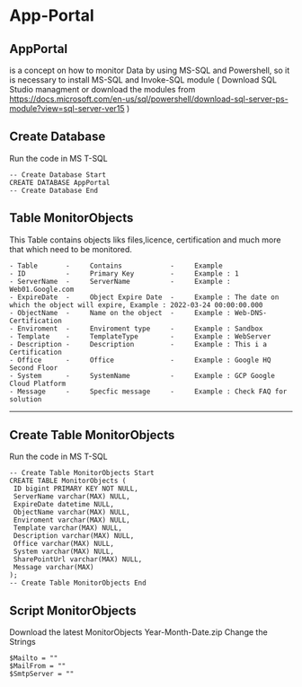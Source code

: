 # App-Portal

## AppPortal 
is a concept on how to monitor Data by using MS-SQL and Powershell, so it is necessary to install 
MS-SQL and Invoke-SQL module ( Download SQL Studio managment or download the modules from 
https://docs.microsoft.com/en-us/sql/powershell/download-sql-server-ps-module?view=sql-server-ver15 ) 

## Create Database 
Run the code in MS T-SQL 

```
-- Create Database Start
CREATE DATABASE AppPortal
-- Create Database End
```


## Table MonitorObjects
This Table contains objects liks files,licence, certification and much more that which need to be monitored.
```
- Table       -     Contains            -     Example
- ID          -     Primary Key         -     Example : 1
- ServerName  -     ServerName          -     Example : Web01.Google.com
- ExpireDate  -     Object Expire Date  -     Example : The date on which the object will expire, Example : 2022-03-24 00:00:00.000
- ObjectName  -     Name on the object  -     Example : Web-DNS-Certification
- Enviroment  -     Enviroment type     -     Example : Sandbox
- Template    -     TemplateType        -     Example : WebServer
- Description -     Description         -     Example : This i a Certification
- Office      -     Office              -     Example : Google HQ Second Floor
- System      -     SystemName          -     Example : GCP Google Cloud Platform
- Message     -     Specfic message     -     Example : Check FAQ for solution   
 ```
---------------------------------------------

## Create Table MonitorObjects
Run the code in MS T-SQL 
```
-- Create Table MonitorObjects Start
CREATE TABLE MonitorObjects (
 ID bigint PRIMARY KEY NOT NULL,
 ServerName varchar(MAX) NULL,
 ExpireDate datetime NULL,
 ObjectName varchar(MAX) NULL,
 Enviroment varchar(MAX) NULL,
 Template varchar(MAX) NULL,
 Description varchar(MAX) NULL,
 Office varchar(MAX) NULL,
 System varchar(MAX) NULL,
 SharePointUrl varchar(MAX) NULL,
 Message varchar(MAX)
);
-- Create Table MonitorObjects End
```
## Script MonitorObjects
Download the latest MonitorObjects Year-Month-Date.zip 
Change the Strings 

``` 
$Mailto = "" 
$MailFrom = "" 
$SmtpServer = ""
```
